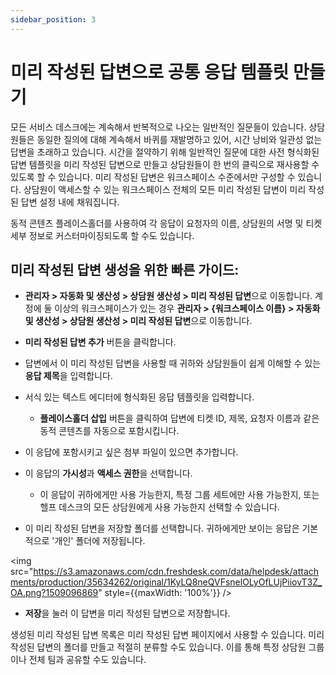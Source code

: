 ```yaml
---
sidebar_position: 3
---
```


# 미리 작성된 답변으로 공통 응답 템플릿 만들기

모든 서비스 데스크에는 계속해서 반복적으로 나오는 일반적인 질문들이 있습니다. 상담원들은 동일한 질의에 대해 계속해서 바퀴를 재발명하고 있어, 시간 낭비와 일관성 없는 답변을 초래하고 있습니다. 시간을 절약하기 위해 일반적인 질문에 대한 사전 형식화된 답변 템플릿을 미리 작성된 답변으로 만들고 상담원들이 한 번의 클릭으로 재사용할 수 있도록 할 수 있습니다. 미리 작성된 답변은 워크스페이스 수준에서만 구성할 수 있습니다. 상담원이 액세스할 수 있는 워크스페이스 전체의 모든 미리 작성된 답변이 미리 작성된 답변 설정 내에 채워집니다.

동적 콘텐츠 플레이스홀더를 사용하여 각 응답이 요청자의 이름, 상담원의 서명 및 티켓 세부 정보로 커스터마이징되도록 할 수도 있습니다.

## 미리 작성된 답변 생성을 위한 빠른 가이드:

- **관리자 > 자동화 및 생산성 > 상담원 생산성 > 미리 작성된 답변**으로 이동합니다. 계정에 둘 이상의 워크스페이스가 있는 경우 **관리자 > {워크스페이스 이름} > 자동화 및 생산성 > 상담원 생산성 > 미리 작성된 답변**으로 이동합니다.

- **미리 작성된 답변 추가** 버튼을 클릭합니다.

- 답변에서 이 미리 작성된 답변을 사용할 때 귀하와 상담원들이 쉽게 이해할 수 있는 **응답 제목**을 입력합니다.

- 서식 있는 텍스트 에디터에 형식화된 응답 템플릿을 입력합니다.
  - **플레이스홀더 삽입** 버튼을 클릭하여 답변에 티켓 ID, 제목, 요청자 이름과 같은 동적 콘텐츠를 자동으로 포함시킵니다.

- 이 응답에 포함시키고 싶은 첨부 파일이 있으면 추가합니다.

- 이 응답의 **가시성**과 **액세스 권한**을 선택합니다.
  - 이 응답이 귀하에게만 사용 가능한지, 특정 그룹 세트에만 사용 가능한지, 또는 헬프 데스크의 모든 상담원에게 사용 가능한지 선택할 수 있습니다.

- 이 미리 작성된 답변을 저장할 폴더를 선택합니다. 귀하에게만 보이는 응답은 기본적으로 '개인' 폴더에 저장됩니다.

<img src="https://s3.amazonaws.com/cdn.freshdesk.com/data/helpdesk/attachments/production/35634262/original/1KyLQ8neQVFsnelOLyOfLUjPiiovT3Z_OA.png?1509096869" style={{maxWidth: '100%'}} />

- **저장**을 눌러 이 답변을 미리 작성된 답변으로 저장합니다.

생성된 미리 작성된 답변 목록은 미리 작성된 답변 페이지에서 사용할 수 있습니다. 미리 작성된 답변의 폴더를 만들고 적절히 분류할 수도 있습니다. 이를 통해 특정 상담원 그룹이나 전체 팀과 공유할 수도 있습니다.